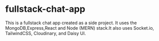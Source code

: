 # fullstack-chat-app
This is a fullstack chat app created as a side project. It uses the MongoDB,Express,React and Node (MERN) stack.It also uses Socket.io, TailwindCSS, Cloudinary, and Daisy UI. 
